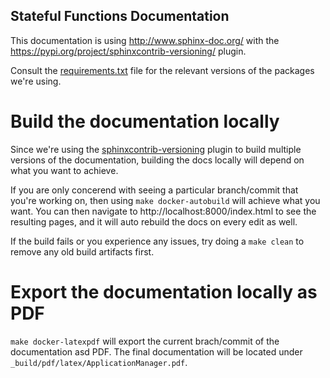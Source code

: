 Stateful Functions Documentation
-------------------------

This documentation is using http://www.sphinx-doc.org/ with the https://pypi.org/project/sphinxcontrib-versioning/ plugin.

Consult the [requirements.txt](requirements.txt) file for the relevant versions of the packages we're using.

# Build the documentation locally

Since we're using the [sphinxcontrib-versioning](https://pypi.org/project/sphinxcontrib-versioning/) plugin to build multiple versions of the documentation, building the docs locally will depend on what you want to achieve.

If you are only concerend with seeing a particular branch/commit that you're working on, then using `make docker-autobuild` will achieve what you want. You can then navigate to http://localhost:8000/index.html to see the resulting pages, and it will auto rebuild the docs on every edit as well.

If the build fails or you experience any issues, try doing a `make clean` to remove any old build artifacts first.

# Export the documentation locally as PDF

`make docker-latexpdf` will export the current brach/commit of the documentation asd PDF. The final documentation will be located under `_build/pdf/latex/ApplicationManager.pdf`.
